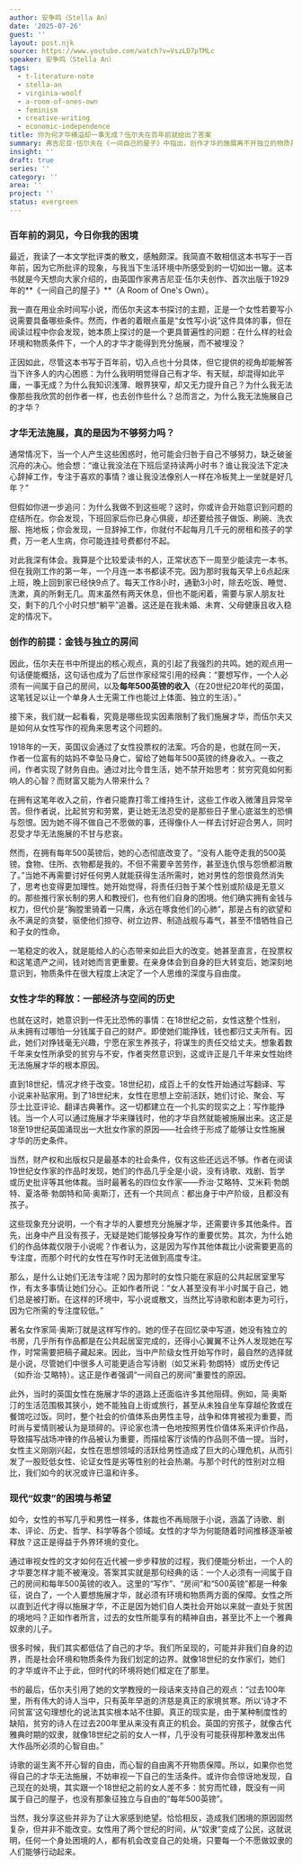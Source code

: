```yaml
---
author: 安争鸣（Stella An）
date: '2025-07-26'
guest: ''
layout: post.njk
source: https://www.youtube.com/watch?v=VszLD7pTMLc
speaker: 安争鸣（Stella An）
tags:
  - t-literature-note
  - stella-an
  - virginia-woolf
  - a-room-of-ones-own
  - feminism
  - creative-writing
  - economic-independence
title: 你为何才华横溢却一事无成？伍尔夫在百年前就给出了答案
summary: 弗吉尼亚·伍尔夫在《一间自己的屋子》中指出，创作才华的施展离不开独立的物质基础和个人空间，这一观点至今仍对许多为生计奔波的现代人具有深刻的启示意义。
insight: ''
draft: true
series: ''
category: ''
area: ''
project: ''
status: evergreen
---
```

### 百年前的洞见，今日你我的困境

最近，我读了一本文学批评类的散文，感触颇深。我简直不敢相信这本书写于一百年前，因为它所批评的现象，与我当下生活环境中所感受到的一切如出一辙。这本书就是今天想向大家介绍的，由英国作家弗吉尼亚·伍尔夫创作、首次出版于1929年的**《一间自己的屋子》**（A Room of One's Own）。

我一直在用业余时间写小说，而伍尔夫这本书探讨的主题，正是一个女性若要写小说需要具备哪些条件。然而，作者的着眼点虽是“女性写小说”这件具体的事，但在阅读过程中你会发现，她本质上探讨的是一个更具普遍性的问题：在什么样的社会环境和物质条件下，一个人的才华才能得到充分施展，而不被埋没？

正因如此，尽管这本书写于百年前，切入点也十分具体，但它提供的视角却能解答当下许多人的内心困惑：为什么我明明觉得自己有才华、有天赋，却混得如此平庸，一事无成？为什么我知识浅薄、眼界狭窄，却又无力提升自己？为什么我无法像那些我欣赏的创作者一样，也去创作些什么？总而言之，为什么我无法施展自己的才华？

### 才华无法施展，真的是因为不够努力吗？

通常情况下，当一个人产生这些困惑时，他可能会归咎于自己不够努力，缺乏破釜沉舟的决心。他会想：“谁让我没法在下班后坚持读两小时书？谁让我没法下定决心辞掉工作，专注于喜欢的事情？谁让我没法像别人一样在冷板凳上一坐就是好几年？”

但假如你进一步追问：为什么我做不到这些呢？这时，你或许会开始意识到问题的症结所在。你会发现，下班回家后你已身心俱疲，却还要给孩子做饭、刷碗、洗衣服、拖地板；你会发现，一旦辞掉工作，你就付不起每月几千元的房租和孩子的学费，万一老人生病，你可能连挂号费都付不起。

对此我深有体会。我算是个比较爱读书的人，正常状态下一周至少能读完一本书。但在我刚工作的第一年，一个月连一本书都读不完。因为那时我每天早上6点起床上班，晚上回到家已经快9点了。每天工作8小时，通勤3小时，除去吃饭、睡觉、洗漱，真的所剩无几。周末虽然有两天休息，但也不能闲着，需要与家人朋友社交，剩下的几个小时只想“躺平”追番。这还是在我未婚、未育、父母健康且收入稳定的情况下。

### 创作的前提：金钱与独立的房间

因此，伍尔夫在书中所提出的核心观点，真的引起了我强烈的共鸣。她的观点用一句话便能概括，这句话也成为了后世作家经常引用的经典：“要想写作，一个人必须有一间属于自己的房间，以及**每年500英镑的收入**（在20世纪20年代的英国，这笔钱足以让一个单身人士无需工作也能过上体面、独立的生活）。”

接下来，我们就一起看看，究竟是哪些现实因素限制了我们施展才华，而伍尔夫又是如何从女性写作的视角来思考这个问题的。

1918年的一天，英国议会通过了女性投票权的法案。巧合的是，也就在同一天，作者一位富有的姑妈不幸坠马身亡，留给了她每年500英镑的终身收入。一夜之间，作者实现了财务自由。通过对比今昔生活，她不禁开始思考：贫穷究竟如何影响人的心智？而财富又能为人带来什么？

在拥有这笔年收入之前，作者只能靠打零工维持生计，这些工作收入微薄且异常辛苦。但作者说，比起贫穷和劳累，更让她无法忍受的是那些日子里心底滋生的恐惧与怨恨。因为她不得不做自己不愿做的事，还得像仆人一样去讨好迎合男人，同时忍受才华无法施展的不甘与悲哀。

然而，在拥有每年500英镑后，她的心态彻底改变了。“没有人能夺走我的500英镑。食物、住所、衣物都是我的。不但不需要辛苦劳作，甚至连仇恨与怨愤都消散了。”当她不再需要讨好任何男人就能获得生活所需时，她对男性的怨恨竟然消失了，思考也变得更加理性。她开始觉得，将责任归咎于某个性别或阶级是无意义的。那些推行家长制的男人和教授们，也有他们自身的困境。他们确实拥有金钱与权力，但代价是“胸膛里骑着一只鹰，永远在啄食他们的心肺”，那是占有的欲望和永不满足的贪婪，驱使他们掠夺、树立边界、制造战舰与毒气，甚至不惜牺牲自己和子女的性命。

一笔稳定的收入，就是能给人的心态带来如此巨大的改变。她甚至直言，在投票权和这笔遗产之间，钱对她而言更重要。在亲身体会到自身的巨大转变后，她深刻地意识到，物质条件在很大程度上决定了一个人思维的深度与自由度。

### 女性才华的释放：一部经济与空间的历史

也就在这时，她意识到一件无比恐怖的事情：在18世纪之前，女性这整个性别，从未拥有过哪怕一分钱属于自己的财产。即使她们能挣钱，钱也都归丈夫所有。因此，她们对挣钱毫无兴趣，宁愿在家生养孩子，将谋生的责任交给丈夫。想象着数千年来女性所承受的贫穷与不安，作者突然意识到，这或许正是几千年来女性始终无法施展才华的根本原因。

直到18世纪，情况才终于改变。18世纪初，成百上千的女性开始通过写翻译、写小说来补贴家用。到了18世纪末，女性在思想上空前活跃，她们讨论、聚会、写莎士比亚评论、翻译古典著作。这一切都建立在一个扎实的现实之上：写作能挣钱。当一个人可以通过施展才华来赚钱时，他的才华自然就能被施展出来。这正是18至19世纪英国涌现出一大批女作家的原因——社会终于形成了能够让女性施展才华的历史条件。

当然，财产权和出版权只是最基本的社会条件，仅有这些还远远不够。作者在阅读19世纪女作家的作品时发现，她们的作品几乎全是小说，没有诗歌、戏剧、哲学或历史批评等其他体裁。当时最著名的四位女作家——乔治·艾略特、艾米莉·勃朗特、夏洛蒂·勃朗特和简·奥斯汀，还有一个共同点：都出身于中产阶级，且都没有孩子。

这些现象充分说明，一个有才华的人要想充分施展才华，还需要许多其他条件。首先，出身中产且没有孩子，无疑是她们能够投身写作的重要优势。其次，为什么她们的作品体裁仅限于小说呢？作者认为，这是因为写作其他体裁比小说需要更高的专注度，而那个时代的女性在写作时无法做到高度专注。

那么，是什么让她们无法专注呢？因为那时的女性只能在家庭的公共起居室里写作，有太多事情让她们分心。正如作者所说：“女人甚至没有半小时属于自己，她们总是被打断。在这样的环境中，写小说或散文，当然比写诗歌和剧本更为可行，因为它所需的专注度较低。”

著名女作家简·奥斯汀就是这样写作的。她的侄子在回忆录中写道，她没有独立的书房，几乎所有作品都是在公共起居室完成的，还得小心翼翼不让外人发现她在写作，时常需要把稿子藏起来。因此，当中产阶级女性开始写作时，最自然的选择就是小说，尽管她们中很多人可能更适合写诗剧（如艾米莉·勃朗特）或历史传记（如乔治·艾略特）。这正是作者强调“一间自己的房间”重要性的原因。

此外，当时的英国女性在施展才华的道路上还面临许多其他阻碍。例如，简·奥斯汀的生活范围极其狭小，她不能独自上街或旅行，甚至从未独自坐车穿越伦敦或在餐馆吃过饭。同时，整个社会的价值体系由男性主导，战争和体育被视为重要，而时尚与爱情则被认为是琐碎的。评论家也清一色地按照男性价值体系来评价作品，导致描写战场冲锋的作品被认为重要，而描绘客厅谈情的作品则不值一提。当时，女性主义刚刚兴起，女性在思想领域的活跃给男性造成了巨大的心理危机，从而引发了一股贬低女性、论证女性是劣等性别的社会热潮。与那个时代的性别对立相比，我们如今的状况或许已温和许多。

### 现代“奴隶”的困境与希望

如今，女性的书写几乎和男性一样多，体裁也不再局限于小说，涵盖了诗歌、剧本、评论、历史、哲学、科学等各个领域。女性的才华为何能随着时间推移逐渐被释放？这正是得益于外界环境的变化。

通过审视女性的文才如何在近代被一步步释放的过程，我们便能分析出，一个人的才华要怎样才能不被淹没。答案其实就是那句经典的话：一个人必须有一间属于自己的房间和每年500英镑的收入。这里的“写作”、“房间”和“500英镑”都是一种象征，说白了，一个人要想施展才华，就必须有环境和物质两方面的保障。女性之所以直到近代才得以施展才华，不正是因为她们自人类社会开始以来就一直处于贫困的境地吗？正如作者所言，过去的女性所能享有的精神自由，甚至比不上一个雅典奴隶的儿子。

很多时候，我们其实都低估了自己的才华。我们所呈现的，可能并非我们自身的边界，而是社会环境和物质条件为我们划定的边界。就像18世纪的女作家们，她们的才华或许不止于此，但时代的环境将她们框定在了那里。

书的最后，伍尔夫引用了她的文学教授的一段话来支持自己的观点：“过去100年里，所有伟大的诗人当中，只有英年早逝的济慈是真正的家境贫寒。所以‘诗才不问贫富’这句理想化的说法其实根本站不住脚。真正的现实是，由于某种制度性的缺陷，贫穷的诗人在过去200年里从来没有真正的机会。英国的穷孩子，就像古代雅典时期的奴隶，就像18世纪之前的女人一样，几乎没有可能获得那种激发出伟大作品所必须的心智自由。”

诗歌的诞生离不开心智的自由，而心智的自由离不开物质保障。所以，如果你也觉得自己的才华无法施展，不妨审视一下自己的生活条件。或许你会惊讶地发现，自己现在的处境，其实跟一个18世纪之前的女人差不多：贫穷而忙碌，既没有一间属于自己的屋子，也没有那象征独立与自由的“每年500英镑”。

当然，我分享这些并非为了让大家感到绝望。恰恰相反，造成我们困境的原因固然复杂，但并非不能改变。女性用了两个世纪的时间，从“奴隶”变成了公民，这就说明，任何一个身处困境的人，都有机会改变自己的处境，只要每一个不愿做奴隶的人们能够行动起来。